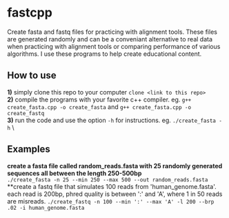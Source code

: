 # fastcpp
Create fasta and fastq files for practicing with alignment tools.  These files are generated randomly and can be a conveniant alternative to real data \
when practicing with alignment tools or comparing performance of various algorithms.  I use these programs to help create educational content.
## How to use
**1)** simply clone this repo to your computer `clone <link to this repo>`\
**2)** compile the programs with your favorite c++ compiler. eg. `g++ create_fasta.cpp -o create_fasta` and `g++ create_fasta.cpp -o create_fastq`\
**3)** run the code and use the option `-h` for instructions. eg. `./create_fasta -h` \

## Examples
**create a fasta file called random_reads.fasta with 25 randomly generated sequences all between the length 250-500bp**\
 `./create_fasta -n 25 --min 250 --max 500 --out random_reads.fasta`
 **create a fastq file that simulates 100 reads from 'human_genome.fasta'.  each read is 200bp, phred quality is between ':' and 'A', where 1 in 50 reads are misreads.
 `./create_fastq -n 100 --min ':' --max 'A' -l 200 --brp .02 -i human_genome.fasta`

